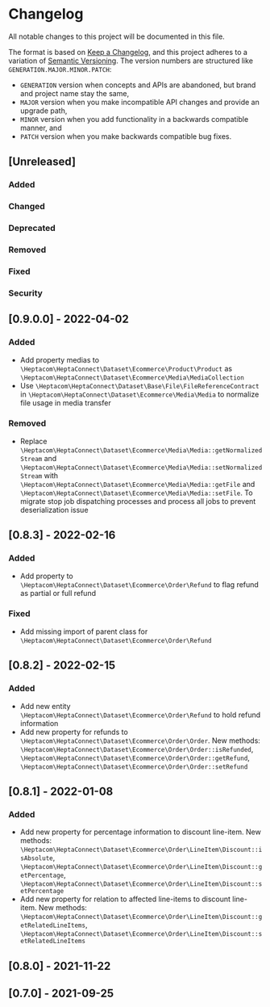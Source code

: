 # Changelog

All notable changes to this project will be documented in this file.

The format is based on [Keep a Changelog](https://keepachangelog.com/en/1.0.0/),
and this project adheres to a variation of [Semantic Versioning](https://semver.org/spec/v2.0.0.html).
The version numbers are structured like `GENERATION.MAJOR.MINOR.PATCH`:

* `GENERATION` version when concepts and APIs are abandoned, but brand and project name stay the same,
* `MAJOR` version when you make incompatible API changes and provide an upgrade path,
* `MINOR` version when you add functionality in a backwards compatible manner, and
* `PATCH` version when you make backwards compatible bug fixes.

## [Unreleased]

### Added

### Changed

### Deprecated

### Removed

### Fixed

### Security

## [0.9.0.0] - 2022-04-02

### Added

- Add property medias to `\Heptacom\HeptaConnect\Dataset\Ecommerce\Product\Product` as `\Heptacom\HeptaConnect\Dataset\Ecommerce\Media\MediaCollection`
- Use `\Heptacom\HeptaConnect\Dataset\Base\File\FileReferenceContract` in `\Heptacom\HeptaConnect\Dataset\Ecommerce\Media\Media` to normalize file usage in media transfer

### Removed

- Replace `\Heptacom\HeptaConnect\Dataset\Ecommerce\Media\Media::getNormalizedStream` and `\Heptacom\HeptaConnect\Dataset\Ecommerce\Media\Media::setNormalizedStream` with `\Heptacom\HeptaConnect\Dataset\Ecommerce\Media\Media::getFile` and `\Heptacom\HeptaConnect\Dataset\Ecommerce\Media\Media::setFile`. To migrate stop job dispatching processes and process all jobs to prevent deserialization issue

## [0.8.3] - 2022-02-16

### Added

- Add property to `\Heptacom\HeptaConnect\Dataset\Ecommerce\Order\Refund` to flag refund as partial or full refund

### Fixed

- Add missing import of parent class for `\Heptacom\HeptaConnect\Dataset\Ecommerce\Order\Refund`

## [0.8.2] - 2022-02-15

### Added

- Add new entity `\Heptacom\HeptaConnect\Dataset\Ecommerce\Order\Refund` to hold refund information
- Add new property for refunds to `\Heptacom\HeptaConnect\Dataset\Ecommerce\Order\Order`. New methods: `\Heptacom\HeptaConnect\Dataset\Ecommerce\Order\Order::isRefunded`, `\Heptacom\HeptaConnect\Dataset\Ecommerce\Order\Order::getRefund`, `\Heptacom\HeptaConnect\Dataset\Ecommerce\Order\Order::setRefund` 

## [0.8.1] - 2022-01-08

### Added

- Add new property for percentage information to discount line-item. New methods: `\Heptacom\HeptaConnect\Dataset\Ecommerce\Order\LineItem\Discount::isAbsolute`, `\Heptacom\HeptaConnect\Dataset\Ecommerce\Order\LineItem\Discount::getPercentage`, `\Heptacom\HeptaConnect\Dataset\Ecommerce\Order\LineItem\Discount::setPercentage`
- Add new property for relation to affected line-items to discount line-item. New methods: `\Heptacom\HeptaConnect\Dataset\Ecommerce\Order\LineItem\Discount::getRelatedLineItems`, `\Heptacom\HeptaConnect\Dataset\Ecommerce\Order\LineItem\Discount::setRelatedLineItems` 

## [0.8.0] - 2021-11-22

## [0.7.0] - 2021-09-25

